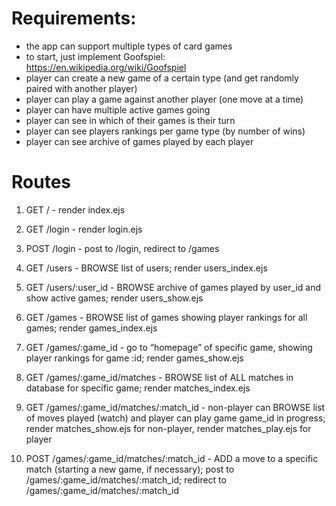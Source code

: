 # Requirements:
- the app can support multiple types of card games
- to start, just implement Goofspiel: https://en.wikipedia.org/wiki/Goofspiel
- player can create a new game of a certain type (and get randomly paired with another player)
- player can play a game against another player (one move at a time)
- player can have multiple active games going
- player can see in which of their games is their turn
- player can see players rankings per game type (by number of wins)
- player can see archive of games played by each player

# Routes

1. GET / - render index.ejs

2. GET /login - render login.ejs

3. POST /login - post to /login, redirect to /games

4. GET /users - BROWSE list of users; render users_index.ejs

5. GET /users/:user_id - BROWSE archive of games played by user_id and show active games; render users_show.ejs

6. GET /games - BROWSE list of games showing player rankings for all games; render games_index.ejs

7. GET /games/:game_id - go to “homepage” of specific game, showing player rankings for game :id; render games_show.ejs

8. GET /games/:game_id/matches - BROWSE list of ALL matches in database for specific game; render matches_index.ejs

9. GET /games/:game_id/matches/:match_id - non-player can BROWSE list of moves played (watch) and player can play game game_id in progress; render matches_show.ejs for non-player, render matches_play.ejs for player

10. POST /games/:game_id/matches/:match_id - ADD a move to a specific match (starting a new game, if necessary); post to /games/:game_id/matches/:match_id; redirect to /games/:game_id/matches/:match_id
